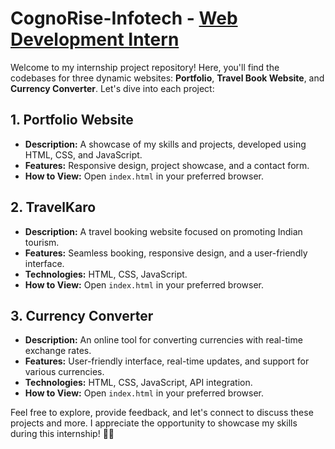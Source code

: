 
# CognoRise-Infotech - <ins>Web Development Intern</ins>

Welcome to my internship project repository! Here, you'll find the codebases for three dynamic websites: **Portfolio**, **Travel Book Website**, and **Currency Converter**. Let's dive into each project:

## 1. Portfolio Website
- **Description:** A showcase of my skills and projects, developed using HTML, CSS, and JavaScript.
- **Features:** Responsive design, project showcase, and a contact form.
- **How to View:** Open `index.html` in your preferred browser.

## 2. TravelKaro
- **Description:** A travel booking website focused on promoting Indian tourism.
- **Features:** Seamless booking, responsive design, and a user-friendly interface.
- **Technologies:** HTML, CSS, JavaScript.
- **How to View:** Open `index.html` in your preferred browser.

## 3. Currency Converter
- **Description:** An online tool for converting currencies with real-time exchange rates.
- **Features:** User-friendly interface, real-time updates, and support for various currencies.
- **Technologies:** HTML, CSS, JavaScript, API integration.
- **How to View:** Open `index.html` in your preferred browser.

Feel free to explore, provide feedback, and let's connect to discuss these projects and more. I appreciate the opportunity to showcase my skills during this internship! 🚀🌐
